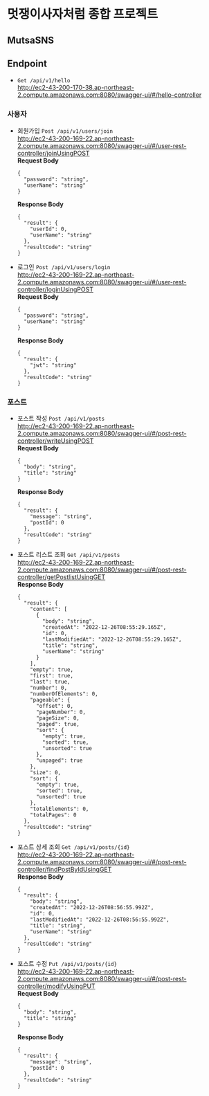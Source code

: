 # 멋쟁이사자처럼 종합 프로젝트
## MutsaSNS

## Endpoint
- `Get /api/v1/hello`<br>
  http://ec2-43-200-170-38.ap-northeast-2.compute.amazonaws.com:8080/swagger-ui/#/hello-controller<br>

### 사용자
- 회원가입 `Post /api/v1/users/join`<br>
  http://ec2-43-200-169-22.ap-northeast-2.compute.amazonaws.com:8080/swagger-ui/#/user-rest-controller/joinUsingPOST<br>
  **Request Body**
  ```
  {
    "password": "string",
    "userName": "string"
  }
  ```
  **Response Body**
  ```
  {
    "result": {
      "userId": 0,
      "userName": "string"
    },
    "resultCode": "string"
  }
  ```

- 로그인 `Post /api/v1/users/login`<br>
  http://ec2-43-200-169-22.ap-northeast-2.compute.amazonaws.com:8080/swagger-ui/#/user-rest-controller/loginUsingPOST<br>
  **Request Body**
  ```
  {
    "password": "string",
    "userName": "string"
  }
  ```
  **Response Body**
  ```
  {
    "result": {
      "jwt": "string"
    },
    "resultCode": "string"
  }
  ```

### 포스트
- 포스트 작성 `Post /api/v1/posts`<br>
  http://ec2-43-200-169-22.ap-northeast-2.compute.amazonaws.com:8080/swagger-ui/#/post-rest-controller/writeUsingPOST<br>
  **Request Body**
  ```
  {
    "body": "string",
    "title": "string"
  }
  ```
  **Response Body**
  ```
  {
    "result": {
      "message": "string",
      "postId": 0
    },
    "resultCode": "string"
  }
  ```

- 포스트 리스트 조회 `Get /api/v1/posts`<br>
  http://ec2-43-200-169-22.ap-northeast-2.compute.amazonaws.com:8080/swagger-ui/#/post-rest-controller/getPostlistUsingGET<br>
  **Response Body**
  ```
  {
    "result": {
      "content": [
        {
          "body": "string",
          "createdAt": "2022-12-26T08:55:29.165Z",
          "id": 0,
          "lastModifiedAt": "2022-12-26T08:55:29.165Z",
          "title": "string",
          "userName": "string"
        }
      ],
      "empty": true,
      "first": true,
      "last": true,
      "number": 0,
      "numberOfElements": 0,
      "pageable": {
        "offset": 0,
        "pageNumber": 0,
        "pageSize": 0,
        "paged": true,
        "sort": {
          "empty": true,
          "sorted": true,
          "unsorted": true
        },
        "unpaged": true
      },
      "size": 0,
      "sort": {
        "empty": true,
        "sorted": true,
        "unsorted": true
      },
      "totalElements": 0,
      "totalPages": 0
    },
    "resultCode": "string"
  }
  ```

- 포스트 상세 조회 `Get /api/v1/posts/{id}`<br>
  http://ec2-43-200-169-22.ap-northeast-2.compute.amazonaws.com:8080/swagger-ui/#/post-rest-controller/findPostByIdUsingGET<br>
  **Response Body**
  ```
  {
    "result": {
      "body": "string",
      "createdAt": "2022-12-26T08:56:55.992Z",
      "id": 0,
      "lastModifiedAt": "2022-12-26T08:56:55.992Z",
      "title": "string",
      "userName": "string"
    },
    "resultCode": "string"
  }
  ```

- 포스트 수정 `Put /api/v1/posts/{id}`<br>
  http://ec2-43-200-169-22.ap-northeast-2.compute.amazonaws.com:8080/swagger-ui/#/post-rest-controller/modifyUsingPUT<br>
  **Request Body**
  ```
  {
    "body": "string",
    "title": "string"
  }
  ```
  **Response Body**
  ```
  {
    "result": {
      "message": "string",
      "postId": 0
    },
    "resultCode": "string"
  }
  ```
